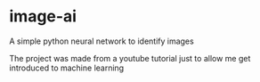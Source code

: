 # image-ai
A simple python neural network to identify images

The project was made from a youtube tutorial just to allow me get introduced to machine learning
